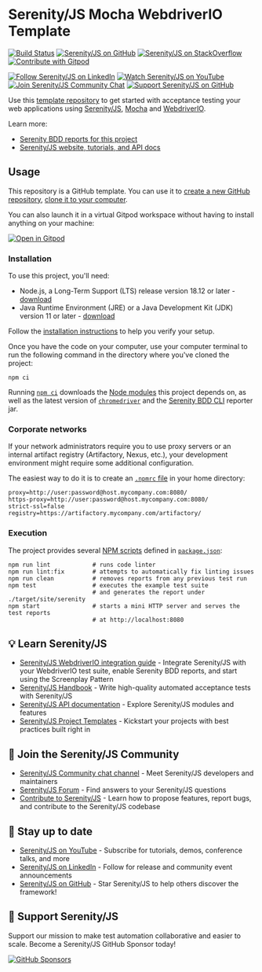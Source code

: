 # Serenity/JS Mocha WebdriverIO Template

[![Build Status](https://github.com/serenity-js/serenity-js-mocha-webdriverio-template/workflows/build/badge.svg)](https://github.com/serenity-js/serenity-js-mocha-webdriverio-template/actions)
[![Serenity/JS on GitHub](https://img.shields.io/badge/github-serenity--js-yellow?logo=github)](https://github.com/serenity-js/serenity-js)
[![Serenity/JS on StackOverflow](https://img.shields.io/badge/stackoverflow-serenity--js-important?logo=stackoverflow)](https://stackoverflow.com/questions/tagged/serenity-js)
[![Contribute with Gitpod](https://img.shields.io/badge/Contribute%20with-Gitpod-908a85?logo=gitpod)](https://gitpod.io/from-referrer/)

[![Follow Serenity/JS on LinkedIn](https://img.shields.io/badge/Follow-Serenity%2FJS%20-0077B5?logo=linkedin)](https://www.linkedin.com/company/serenity-js)
[![Watch Serenity/JS on YouTube](https://img.shields.io/badge/Watch-@serenity--js-E62117?logo=youtube)](https://www.youtube.com/@serenity-js)
[![Join Serenity/JS Community Chat](https://img.shields.io/badge/Chat-Serenity%2FJS%20Community-FBD30B?logo=matrix)](https://matrix.to/#/#serenity-js:gitter.im)
[![Support Serenity/JS on GitHub](https://img.shields.io/badge/Support-@serenity--js-703EC8?logo=github)](https://github.com/sponsors/serenity-js)

Use this [template repository](https://help.github.com/en/articles/creating-a-repository-from-a-template)
to get started with acceptance testing your web applications using [Serenity/JS](https://serenity-js.org),
[Mocha](https://mochajs.org/) and [WebdriverIO](https://webdriver.io/).

Learn more:
- [Serenity BDD reports for this project](https://serenity-js.github.io/serenity-js-mocha-webdriverio-template/)
- [Serenity/JS website, tutorials, and API docs](https://serenity-js.org/)

## Usage

This repository is a GitHub template. You can use it to [create a new GitHub repository](https://help.github.com/en/articles/creating-a-repository-from-a-template), [clone it to your computer](https://docs.github.com/en/free-pro-team@latest/github/creating-cloning-and-archiving-repositories/cloning-a-repository).

You can also launch it in a virtual Gitpod workspace without having to install anything on your machine:

[![Open in Gitpod](https://gitpod.io/button/open-in-gitpod.svg)](https://gitpod.io/from-referrer/)

### Installation

To use this project, you'll need:
- Node.js, a Long-Term Support (LTS) release version 18.12 or later - [download](https://nodejs.org/en/)
- Java Runtime Environment (JRE) or a Java Development Kit (JDK) version 11 or later - [download](https://adoptopenjdk.net/)

Follow the [installation instructions](https://serenity-js.org/handbook/about/installation/) to help you verify your setup.

Once you have the code on your computer, use your computer terminal to run the following command in the directory where you've cloned the project:
```
npm ci
```

Running [`npm ci`](https://docs.npmjs.com/cli/v6/commands/npm-ci) downloads the [Node modules](https://docs.npmjs.com/about-packages-and-modules) this project depends on, as well as the latest version of [`chromedriver`](https://www.npmjs.com/package/chromedriver) and the [Serenity BDD CLI](https://github.com/serenity-bdd/serenity-cli) reporter jar. 

### Corporate networks

If your network administrators require you to use proxy servers or an internal artifact registry (Artifactory, Nexus, etc.), your development environment might require some additional configuration.

The easiest way to do it is to create an [`.npmrc` file](https://docs.npmjs.com/cli/v6/configuring-npm/npmrc) in your home directory: 

```
proxy=http://user:password@host.mycompany.com:8080/
https-proxy=http://user:password@host.mycompany.com:8080/
strict-ssl=false
registry=https://artifactory.mycompany.com/artifactory/
```

### Execution

The project provides several [NPM scripts](https://docs.npmjs.com/cli/v6/using-npm/scripts) defined in [`package.json`](package.json):

```
npm run lint            # runs code linter
npm run lint:fix        # attempts to automatically fix linting issues
npm run clean           # removes reports from any previous test run
npm test                # executes the example test suite
                        # and generates the report under ./target/site/serenity
npm start               # starts a mini HTTP server and serves the test reports
                        # at http://localhost:8080
```

## 💡️ Learn Serenity/JS

- [Serenity/JS WebdriverIO integration guide](https://serenity-js.org/handbook/test-runners/webdriverio/) - Integrate Serenity/JS with your WebdriverIO test suite, enable Serenity BDD reports, and start using the Screenplay Pattern
- [Serenity/JS Handbook](https://serenity-js.org/handbook/) - Write high-quality automated acceptance tests with Serenity/JS
- [Serenity/JS API documentation](https://serenity-js.org/api/) - Explore Serenity/JS modules and features
- [Serenity/JS Project Templates](https://serenity-js.org/handbook/getting-started/project-templates/) - Kickstart your projects with best practices built right in

## 👋 Join the Serenity/JS Community

- [Serenity/JS Community chat channel](https://matrix.to/#/#serenity-js:gitter.im) - Meet Serenity/JS developers and maintainers
- [Serenity/JS Forum](https://github.com/orgs/serenity-js/discussions/categories/how-to) - Find answers to your Serenity/JS questions
- [Contribute to Serenity/JS](https://serenity-js.org/community/contributing/) - Learn how to propose features, report bugs, and contribute to the Serenity/JS codebase

## 📣 Stay up to date

- [Serenity/JS on YouTube](https://www.youtube.com/@serenity-js) - Subscribe for tutorials, demos, conference talks, and more
- [Serenity/JS on LinkedIn](https://www.linkedin.com/company/serenity-js) - Follow for release and community event announcements
- [Serenity/JS on GitHub](https://github.com/serenity-js/serenity-js) - Star Serenity/JS to help others discover the framework!

## 💛 Support Serenity/JS

Support our mission to make test automation collaborative and easier to scale. Become a Serenity/JS GitHub Sponsor today!

[![GitHub Sponsors](https://img.shields.io/badge/Sponsor%20@serenity%2FJS-703EC8?style=for-the-badge&logo=github&logoColor=white)](https://github.com/sponsors/serenity-js)
